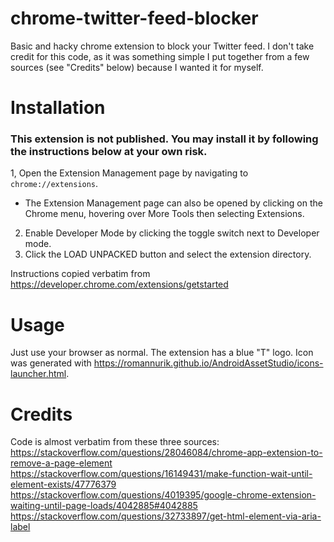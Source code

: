 # chrome-twitter-feed-blocker
Basic and hacky chrome extension to block your Twitter feed. I don't take credit for this code, as it was something simple I put together from a few sources (see "Credits" below) because I wanted it for myself.

# Installation

### This extension is not published. You may install it by following the instructions below at your own risk.

1, Open the Extension Management page by navigating to `chrome://extensions`.
- The Extension Management page can also be opened by clicking on the Chrome menu, hovering over More Tools then selecting Extensions.
2. Enable Developer Mode by clicking the toggle switch next to Developer mode.
3. Click the LOAD UNPACKED button and select the extension directory.

Instructions copied verbatim from https://developer.chrome.com/extensions/getstarted

# Usage
Just use your browser as normal. The extension has a blue "T" logo. Icon was generated with <https://romannurik.github.io/AndroidAssetStudio/icons-launcher.html>.

# Credits
Code is almost verbatim from these three sources:
<https://stackoverflow.com/questions/28046084/chrome-app-extension-to-remove-a-page-element>
<https://stackoverflow.com/questions/16149431/make-function-wait-until-element-exists/47776379>
<https://stackoverflow.com/questions/4019395/google-chrome-extension-waiting-until-page-loads/4042885#4042885>
<https://stackoverflow.com/questions/32733897/get-html-element-via-aria-label>

